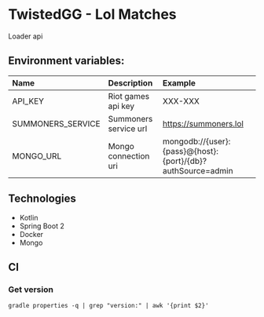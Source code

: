 # TwistedGG - Lol Matches
Loader api

## Environment variables:
| Name                   | Description           | Example               |
|:---------------------- |:--------------------- |:--------------------  |
| API_KEY                | Riot games api key    | XXX-XXX               |
| SUMMONERS_SERVICE      | Summoners service url | https://summoners.lol |
| MONGO_URL              | Mongo connection uri  |mongodb://{user}:{pass}@{host}:{port}/{db}?authSource=admin|

## Technologies
- Kotlin
- Spring Boot 2
- Docker
- Mongo

## CI
### Get version
```gradle properties -q | grep "version:" | awk '{print $2}'```
